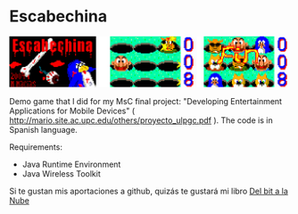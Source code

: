 Escabechina
===========

![Screenshot](shot.png "Screenshot")

Demo game that I did for my MsC final project: "Developing Entertainment Applications for Mobile Devices" ( http://mario.site.ac.upc.edu/others/proyecto_ulpgc.pdf ). The code is in Spanish language.

Requirements:
- Java Runtime Environment
- Java Wireless Toolkit


Si te gustan mis aportaciones a github, quizás te gustará mi libro [Del bit a la Nube](http://www.xaas.guru/del-bit-a-la-nube/)
